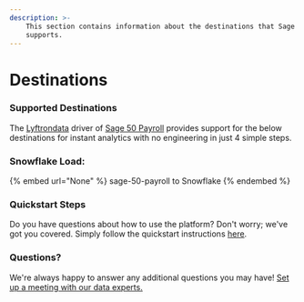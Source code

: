 ```yaml
---
description: >-
    This section contains information about the destinations that Sage 50 Payroll
    supports.
---
```


# Destinations

### Supported Destinations

The [Lyftrondata](https://www.lyftrondata.com/) driver of [Sage 50 Payroll](None) provides support for the below destinations for instant analytics with no engineering in just 4 simple steps.

### Snowflake Load:

{% embed url="None" %}
sage-50-payroll to Snowflake
{% endembed %}

### Quickstart Steps

Do you have questions about how to use the platform? Don't worry; we've got you covered. Simply follow the quickstart instructions [here](README.md).

### Questions? <a href="#questions" id="questions"></a>

We're always happy to answer any additional questions you may have! [Set up a meeting with our data experts.](https://www.lyftrondata.com/book-a-meeting/)
